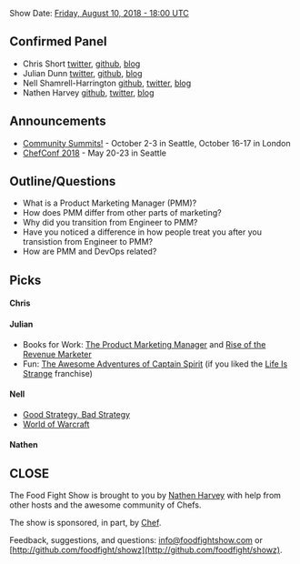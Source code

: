 Show Date:  [Friday, August 10, 2018 - 18:00 UTC](https://everytimezone.com/#2018-8-10,420,b8jj)

Confirmed Panel<a name="panel"></a>
-----
* Chris Short [twitter](https://twitter.com/chrisshort), [github](https://github.com/chris-short), [blog](https://devopsish.com/)
* Julian Dunn [twitter](https://twitter.com/julian_dunn), [github](https://github.com/juliandunn), [blog](https://www.juliandunn.net)
* Nell Shamrell-Harrington [github](https://github.com/nellshamrell), [twitter](https://twitter.com/nellshamrell), [blog](http://nellshamrell.com/)
* Nathen Harvey [github](http://github.com/nathenharvey), [twitter](http://twitter.com/nathenharvey), [blog](http://nathenharvey.com)

Announcements<a name="announcements"></a>
-----------------
* [Community Summits!](https://www.chef.io/summits/) - October 2-3 in Seattle, October 16-17 in London
* [ChefConf 2018](http://chefconf.chef.io/) - May 20-23 in Seattle

Outline/Questions
-----------------

* What is a Product Marketing Manager (PMM)?
* How does PMM differ from other parts of marketing?
* Why did you transition from Engineer to PMM?
* Have you noticed a difference in how people treat you after you transistion from Engineer to PMM?
* How are PMM and DevOps related?

Picks<a name="picks"></a>
-----

#### Chris

#### Julian
* Books for Work: [The Product Marketing Manager](https://amzn.to/2viobjz) and [Rise of the Revenue Marketer](https://amzn.to/2vgnyaf)
* Fun: [The Awesome Adventures of Captain Spirit](https://store.steampowered.com/app/845070/The_Awesome_Adventures_of_Captain_Spirit/) (if you liked the [Life Is Strange](https://store.steampowered.com/franchise/square-enix) franchise)

#### Nell
* [Good Strategy, Bad Strategy](https://smile.amazon.com/Good-Strategy-Bad-Difference-Matters-ebook/dp/B004J4WKEC/ref=sr_1_1?ie=UTF8&qid=1533924577&sr=8-1&keywords=good+strategy+bad+strategy+by+richard+rumelt)
* [World of Warcraft](https://worldofwarcraft.com)

#### Nathen  



CLOSE
-----

The Food Fight Show is brought to you by [Nathen Harvey](https://twitter.com/nathenharvey) with help from other hosts and the awesome community of Chefs.

The show is sponsored, in part, by [Chef](http://www.chef.io).

Feedback, suggestions, and questions:  [info@foodfightshow.com](mailto:info@foodfightshow.com) or  [http://github.com/foodfight/showz](http://github.com/foodfight/showz).
